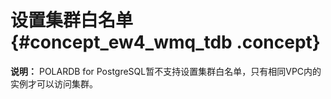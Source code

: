 # 设置集群白名单 {#concept_ew4_wmq_tdb .concept}

**说明：** POLARDB for PostgreSQL暂不支持设置集群白名单，只有相同VPC内的实例才可以访问集群。

